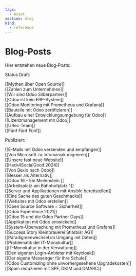 ```yaml
---
tags:
  - Asset
section: blog
kind:
  - reference
---
```

# Blog-Posts

Hier entstehen neue Blog-Posts:

Status Draft:

[[Mythen über Open Source]]\
[[Zahlen zum Unternehmen]]\
[[Wir sind Odoo Silberpartner]]\
[[Odoo ist kein ERP-System]]\
[[Odoo Monitoring mit Prometheus und Grafana]]\
[[Bauteile mit Odoo zertifizieren]]\
[[Aufbau einer Entwicklungsumgebung für Odoo]]\
[[Lizenzmanagement mit Odoo]]\
[[URec-Team]]\
[[Fünf Fünf Fünf]]

Publiziert:

[[E-Mails mit Odoo versenden und empfangen]]\
[[Von Microsoft zu Infomaniak migrieren]]\
[[Unsere fast neue Website]]\
[[Hack4SocialGood 2024]]\
[[Von Bexio nach Odoo]]\
[[Besser als Alternativ]]\
[[Odoo 16 - Ein Meilenstein ]]\
[[Arbeitsplatz am Bahnhofplatz 1]]\
[[Server und Applikationen mit Ansible bereitstellen]]\
[[Eine Sache des guten Geschmacks]]\
[[Websites mit Odoo erstellen]]\
[[Open Source Software = Sicherheit]]\
[[Odoo Experience 2021]]\
[[Odoo 15 und die Odoo Partner Days]]\
[[Applikation mit Odoo entwickeln]]\
[[System-Überwachung mit Prometheus und Grafana]]\
[[Success Story Kleinbrauerei Stiärbiär AG]]\
[[Paradigmenwechsel im Umgang mit Daten]]\
[[Problematik der IT-Monokultur]]\
[[IT-Monokultur in der Verwaltung]]\
[[Den eigenen Login-Anbieter mit Keycloak]]\
[[Der eigene Messenger für ihre Schule]]\
[[Odoo Customizing ohne unvorhergesehene Upgradekosten]]\
[[Spam reduzieren mit SPF, DKIM und DMARC]]